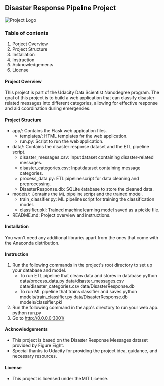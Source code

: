 
## Disaster Response Pipeline Project 
![Project Logo]('../img/img1.png')

### Table of contents
1. Porject Overview
2. Project Structure
3. Installation
4. Instruction
5. Acknowledgements
6. License

#### Project Overview
This project is part of the Udacity Data Scientist Nanodegree program. The goal of this project is to build a web application that can classify disaster-related messages into different categories, allowing for effective response and aid coordination during emergencies.

#### Project Structure
- app/: Contains the Flask web application files.
	- templates/: HTML templates for the web application.
    - run.py: Script to run the web application.
- data/: Contains the disaster response dataset and the ETL pipeline script.
	- disaster_messages.csv: Input dataset containing disaster-related messages.
    - disaster_categories.csv: Input dataset containing message categories.
    - process_data.py: ETL pipeline script for data cleaning and preprocessing.
    - DisasterResponse.db: SQLite database to store the cleaned data.
- models/: Contains the ML pipeline script and the trained model.
	- train_classifier.py: ML pipeline script for training the classification model.
	- classifier.pkl: Trained machine learning model saved as a pickle file.
- README.md: Project overview and instructions.

#### Installation
You won't need any additional libraries apart from the ones that come with the Anaconda distribution.

#### Instruction
1. Run the following commands in the project's root directory to set up your database and model.
	- To run ETL pipeline that cleans data and stores in database 
    python data/process_data.py data/disaster_messages.csv data/disaster_categories.csv data/DisasterResponse.db
	- To run ML pipeline that trains classifier and saves 
    python models/train_classifier.py data/DisasterResponse.db models/classifier.pkl
2. Run the following command in the app's directory to run your web app. python run.py
3. Go to http://0.0.0.0:3001/
#### Acknowledgements
- This project is based on the Disaster Response Messages dataset provided by Figure Eight.
- Special thanks to Udacity for providing the project idea, guidance, and necessary resources.
#### License
- This project is licensed under the MIT License.


